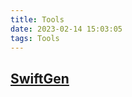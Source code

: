 ```yaml
---
title: Tools
date: 2023-02-14 15:03:05
tags: Tools
---
```



## [SwiftGen](https://github.com/SwiftGen/SwiftGen?utm_source=gold_browser_extension)
